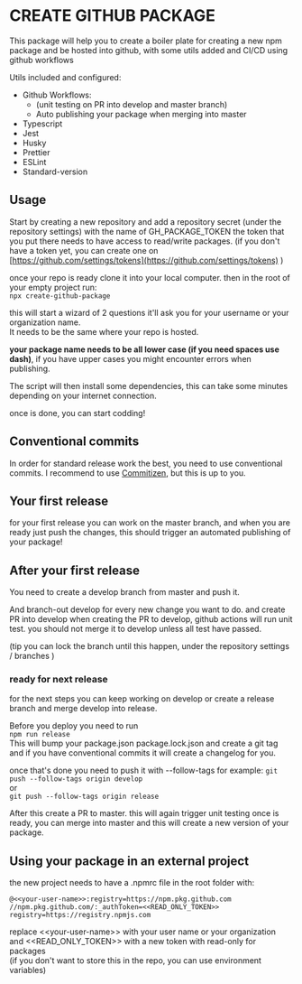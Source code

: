 # CREATE GITHUB PACKAGE

This package will help you to create a boiler plate for creating a new npm package and be hosted into github, with some utils added and CI/CD using github workflows

Utils included and configured:

- Github Workflows:
  - (unit testing on PR into develop and master branch)
  - Auto publishing your package when merging into master
- Typescript
- Jest
- Husky
- Prettier
- ESLint
- Standard-version

## Usage

Start by creating a new repository
and add a repository secret (under the repository settings)
with the name of GH_PACKAGE_TOKEN
the token that you put there needs to have access to read/write packages.
(if you don't have a token yet, you can create one on [https://github.com/settings/tokens](https://github.com/settings/tokens) )

once your repo is ready clone it into your local computer.
then in the root of your empty project run: <br/>
`npx create-github-package`

this will start a wizard of 2 questions
it'll ask you for your username or your organization name.<br/>
It needs to be the same where your repo is hosted.

**your package name needs to be all lower case (if you need spaces use dash)**, if you have upper cases you might encounter errors when publishing.

The script will then install some dependencies, this can take some minutes depending on your internet connection.

once is done, you can start codding!

## Conventional commits

In order for standard release work the best, you need to use conventional commits.
I recommend to use [Commitizen](https://github.com/commitizen/cz-cli), but this is up to you.

## Your first release

for your first release you can work on the master branch, and when you are ready just push the changes, this should trigger an automated publishing of your package!

## After your first release

You need to create a develop branch from master and push it.

And branch-out develop for every new change you want to do.
and create PR into develop
when creating the PR to develop, github actions will run unit test.
you should not merge it to develop unless all test have passed.

(tip you can lock the branch until this happen, under the repository settings / branches )

### ready for next release

for the next steps you can keep working on develop or create a release branch and merge develop into release.

Before you deploy you need to run <br/>
`npm run release` <br/>
This will bump your package.json package.lock.json and create a git tag
and if you have conventional commits it will create a changelog for you.

once that's done you need to push it with --follow-tags
for example:
`git push --follow-tags origin develop` <br/>
or <br/>
`git push --follow-tags origin release` <br/>

After this create a PR to master. this will again trigger unit testing
once is ready, you can merge into master and this will create a new version of your package.

## Using your package in an external project

the new project needs to have a .npmrc file in the root folder
with:

```
@<<your-user-name>>:registry=https://npm.pkg.github.com
//npm.pkg.github.com/:_authToken=<<READ_ONLY_TOKEN>>
registry=https://registry.npmjs.com
```

replace \<\<your-user-name>> with your user name or your organization <br/>
and \<\<READ_ONLY_TOKEN>> with a new token with read-only for packages <br />
(if you don't want to store this in the repo, you can use environment variables)
